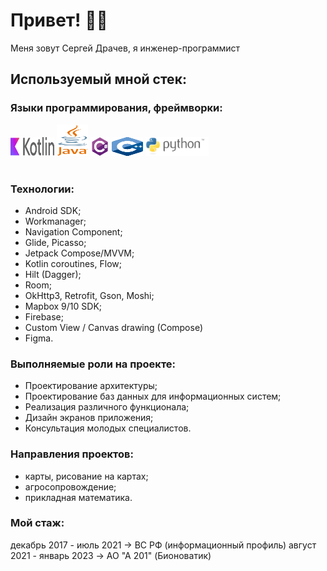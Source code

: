 # Привет! :raising_hand_man:

Меня зовут Сергей Драчев, я инженер-программист

## Используемый мной стек:

### Языки программирования, фреймворки:

<img src="icons/kotlin.svg" alt="drawing" height="30" width=70/> <img src="icons/java.svg" alt="drawing" height="50" width=50/> <img src="icons/C_sharp.png" alt="drawing" height="30"/> <img src="icons/iso_c++.svg" alt="drawing" height="30" width=50/> <img src="icons/python.svg" alt="drawing" height="30"/>
<br/>
<br/>

### Технологии:

- Android SDK;
- Workmanager;
- Navigation Component;
- Glide, Picasso;
- Jetpack Compose/MVVM;
- Kotlin coroutines, Flow;
- Hilt (Dagger);
- Room;
- OkHttp3, Retrofit, Gson, Moshi;
- Mapbox 9/10 SDK;
- Firebase;
- Custom View / Canvas drawing (Compose)
- Figma.


### Выполняемые роли на проекте:

- Проектирование архитектуры;
- Проектирование баз данных для информационных систем;
- Реализация различного функционала;
- Дизайн экранов приложения;
- Консультация молодых специалистов.


### Направления проектов:

- карты, рисование на картах;
- агросопровождение;
- прикладная математика.


### Мой стаж:

декабрь 2017 - июль 2021 → ВС РФ (информационный профиль)
август 2021 - январь 2023 → AO "A 201" (Бионоватик)



